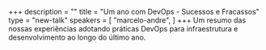 +++
description = ""
title = "Um ano com DevOps - Sucessos e Fracassos"
type = "new-talk"
speakers = [
        "marcelo-andre",
]
+++
Um resumo das nossas experiências adotando práticas DevOps para infraestrutura e desenvolvimento ao longo do último ano.